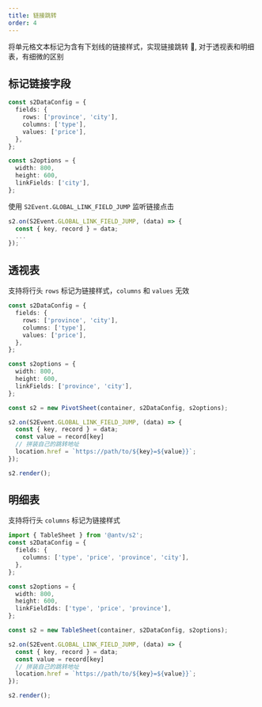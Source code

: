 ```yaml
---
title: 链接跳转
order: 4
---
```


将单元格文本标记为含有下划线的链接样式，实现链接跳转 🔗, 对于透视表和明细表，有细微的区别

## 标记链接字段

```ts
const s2DataConfig = {
  fields: {
    rows: ['province', 'city'],
    columns: ['type'],
    values: ['price'],
  },
};

const s2options = {
  width: 800,
  height: 600,
  linkFields: ['city'],
};
```

使用 `S2Event.GLOBAL_LINK_FIELD_JUMP` 监听链接点击

```ts
s2.on(S2Event.GLOBAL_LINK_FIELD_JUMP, (data) => {
  const { key, record } = data;
  ...
});
```

## 透视表

支持将行头 `rows` 标记为链接样式，`columns` 和 `values` 无效

```ts
const s2DataConfig = {
  fields: {
    rows: ['province', 'city'],
    columns: ['type'],
    values: ['price'],
  },
};

const s2options = {
  width: 800,
  height: 600,
  linkFields: ['province', 'city'],
};

const s2 = new PivotSheet(container, s2DataConfig, s2options);

s2.on(S2Event.GLOBAL_LINK_FIELD_JUMP, (data) => {
  const { key, record } = data;
  const value = record[key]
  // 拼装自己的跳转地址
  location.href = `https://path/to/${key}=${value}}`;
});

s2.render();
```

<playground path='interaction/demo/pivot-link-jump.ts' rid='container' height='400'></playground>

## 明细表

支持将行头 `columns` 标记为链接样式

```ts
import { TableSheet } from '@antv/s2';
const s2DataConfig = {
  fields: {
    columns: ['type', 'price', 'province', 'city'],
  },
};

const s2options = {
  width: 800,
  height: 600,
  linkFieldIds: ['type', 'price', 'province'],
};

const s2 = new TableSheet(container, s2DataConfig, s2options);

s2.on(S2Event.GLOBAL_LINK_FIELD_JUMP, (data) => {
  const { key, record } = data;
  const value = record[key]
  // 拼装自己的跳转地址
  location.href = `https://path/to/${key}=${value}}`;
});

s2.render();
```

<playground path='interaction/demo/table-link-jump.ts' rid='container' height='400'></playground>
